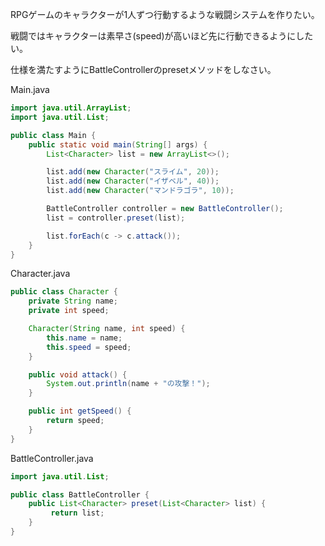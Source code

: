 RPGゲームのキャラクターが1人ずつ行動するような戦闘システムを作りたい。

戦闘ではキャラクターは素早さ(speed)が高いほど先に行動できるようにしたい。

仕様を満たすようにBattleControllerのpresetメソッドをしなさい。


Main.java

```java
import java.util.ArrayList;
import java.util.List;

public class Main {
    public static void main(String[] args) {
        List<Character> list = new ArrayList<>();

        list.add(new Character("スライム", 20));
        list.add(new Character("イザベル", 40));
        list.add(new Character("マンドラゴラ", 10));

        BattleController controller = new BattleController();
        list = controller.preset(list);

        list.forEach(c -> c.attack());
    }
}
```

Character.java

```java
public class Character {
    private String name;
    private int speed;

    Character(String name, int speed) {
        this.name = name;
        this.speed = speed;
    }

    public void attack() {
        System.out.println(name + "の攻撃！");
    }

    public int getSpeed() {
        return speed;
    }
}

```

BattleController.java

```java
import java.util.List;

public class BattleController {
    public List<Character> preset(List<Character> list) {
         return list;
    }
}
```